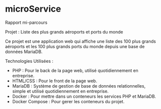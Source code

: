 # microService

Rapport mi-parcours

Projet : Liste des plus grands aéroports et ports du monde

Ce projet est une application web qui affiche une liste des 100 plus grands aéroports et les 100 plus grands ports du monde depuis une base de données MariaDB. 

Technologies Utilisées :

- PHP : Pour le back de la page web, utilisé quotidiennement en entreprise.
- HTML/CSS : Pour le front de la page web.
- MariaDB : Système de gestion de base de données relationnelles, simple et utilisé quotidiennement en entreprise.
- Docker : Pour mettre dans un conteneurs les services PHP et MariaDB.
- Docker Compose : Pour gerer les conteneurs du projet.
